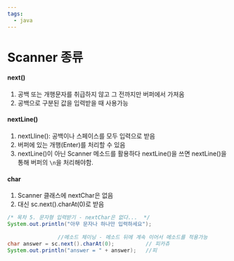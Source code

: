 ```yaml
---
tags:
  - java
---
```

# Scanner 종류


#### next()
1. 공백 또는 개행문자를 취급하지 않고 그 전까지만 버퍼에서 가져옴
2. 공백으로 구분된 값을 입력받을 때 사용가능

#### nextLine()
1. nextLline(): 공백이나 스페이스를 모두 입력으로 받음
2. 버퍼에 있는 개행(Enter)를 처리할 수 있음
3. nextLine()이 아닌 Scanner 메소드를 활용하다 nextLine()을 쓰면 nextLine()을 통해 버퍼의 `\n`을 처리해야함.


#### char
1. Scanner 클래스에 nextChar은 없음
2. 대신 sc.next().charAt(0)로 받음

```Java
/* 목차 5. 문자형 입력받기 - nextChar은 없다...  */  
System.out.println("아무 문자나 하나만 입력하세요");  
				
				//메소드 체이닝 - 메소드 뒤에 계속 이어서 메소드를 적용가능
char answer = sc.next().charAt(0);          // 피카츄  
System.out.println("answer = " + answer);   //피
```



